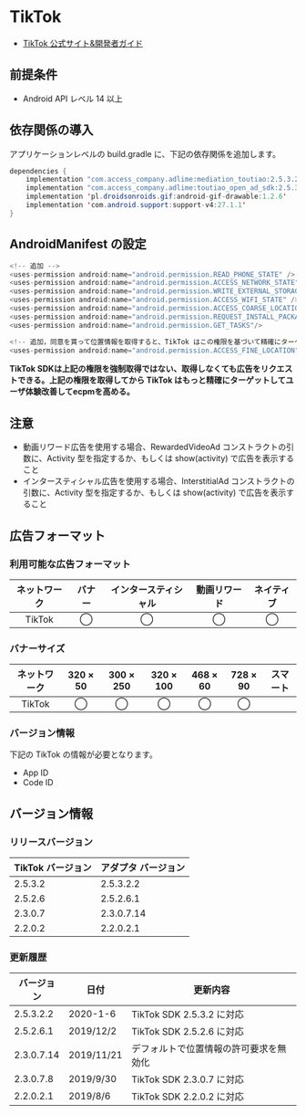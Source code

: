 # TikTok
-  [TikTok  公式サイト&開発者ガイド](https://ad.toutiao.com/union/media/login/)

## 前提条件
- Android API レベル 14 以上

## 依存関係の導入
アプリケーションレベルの build.gradle に、下記の依存関係を追加します。

```java
dependencies {
    implementation "com.access_company.adlime:mediation_toutiao:2.5.3.2.2"
    implementation "com.access_company.adlime:toutiao_open_ad_sdk:2.5.3.2"
    implementation 'pl.droidsonroids.gif:android-gif-drawable:1.2.6'  
    implementation 'com.android.support:support-v4:27.1.1'
}
```

## AndroidManifest の設定
```java
<!-- 追加 -->
<uses-permission android:name="android.permission.READ_PHONE_STATE" />
<uses-permission android:name="android.permission.ACCESS_NETWORK_STATE" />
<uses-permission android:name="android.permission.WRITE_EXTERNAL_STORAGE" />
<uses-permission android:name="android.permission.ACCESS_WIFI_STATE" />
<uses-permission android:name="android.permission.ACCESS_COARSE_LOCATION" />
<uses-permission android:name="android.permission.REQUEST_INSTALL_PACKAGES"/>
<uses-permission android:name="android.permission.GET_TASKS"/>

<!-- 追加，同意を貰って位置情報を取得すると、TikTok はこの権限を基づいて精確にターゲットできる告 -->
<uses-permission android:name="android.permission.ACCESS_FINE_LOCATION" />
```

**TikTok SDKは上記の権限を強制取得ではない、取得しなくても広告をリクエストできる。上記の権限を取得してから TikTok はもっと精確にターゲットしてユーザ体験改善してecpmを高める。**

## 注意
- 動画リワード広告を使用する場合、RewardedVideoAd コンストラクトの引数に、Activity 型を指定するか、もしくは show(activity) で広告を表示すること
- インタースティシャル広告を使用する場合、InterstitialAd コンストラクトの引数に、Activity 型を指定するか、もしくは show(activity) で広告を表示すること

## 広告フォーマット
### 利用可能な広告フォーマット

|ネットワーク|バナー|インタースティシャル|動画リワード|ネイティブ|
|:------: |:---:|:----------:|:------:|:----:|
| TikTok |  ◯   |   ◯        | ◯      | ◯   |

### バナーサイズ
|ネットワーク |320 × 50 |300 × 250 |320 × 100 |468 × 60 |728 × 90  |スマート |
|:------:|:-----:|:------:|:------:|:-----:|:------:|:----:|
| TikTok | ◯     | ◯      | ◯      | ◯     | ◯      |      |

### バージョン情報
下記の TikTok の情報が必要となります。  
- App ID
- Code ID

## バージョン情報

### リリースバージョン
| TikTok バージョン  | アダプタ バージョン|
|:-----------------|:-----------------|
|2.5.3.2     |2.5.3.2.2      |
|2.5.2.6     |2.5.2.6.1      |
|2.3.0.7     |2.3.0.7.14     |
|2.2.0.2     |2.2.0.2.1      |

### 更新履歴
|バージョン   | 日付        | 更新内容                        |
|------------|------------|--------------------------------------|
| 2.5.3.2.2  | 2020-1-6   | TikTok SDK 2.5.3.2 に対応|
| 2.5.2.6.1  | 2019/12/2  | TikTok SDK 2.5.2.6 に対応|
| 2.3.0.7.14 | 2019/11/21 | デフォルトで位置情報の許可要求を無効化|
| 2.3.0.7.8  | 2019/9/30  | TikTok SDK 2.3.0.7 に対応|
| 2.2.0.2.1	 | 2019/8/6   | TikTok SDK 2.2.0.2 に対応|
